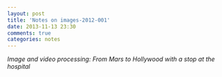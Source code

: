 ```yaml
---
layout: post
title: 'Notes on images-2012-001'
date: 2013-11-13 23:30
comments: true
categories: notes
---
```


*Image and video processing: From Mars to Hollywood with a stop at the hospital*

